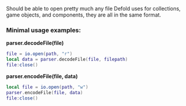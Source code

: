 
Should be able to open pretty much any file Defold uses for collections, game objects, and components, they are all in the same format.

### Minimal usage examples:

__parser.decodeFile(file)__

```lua
file = io.open(path, "r")
local data = parser.decodeFile(file, filepath)
file:close()
```


__parser.encodeFile(file, data)__

```lua
local file = io.open(path, "w")
parser.encodeFile(file, data)
file:close()
```

